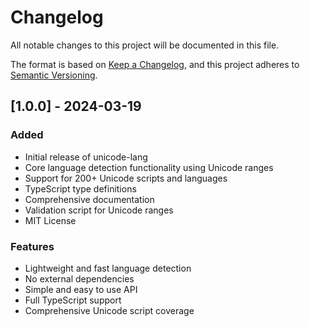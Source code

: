 # Changelog

All notable changes to this project will be documented in this file.

The format is based on [Keep a Changelog](https://keepachangelog.com/en/1.0.0/),
and this project adheres to [Semantic Versioning](https://semver.org/spec/v2.0.0.html).

## [1.0.0] - 2024-03-19

### Added

- Initial release of unicode-lang
- Core language detection functionality using Unicode ranges
- Support for 200+ Unicode scripts and languages
- TypeScript type definitions
- Comprehensive documentation
- Validation script for Unicode ranges
- MIT License

### Features

- Lightweight and fast language detection
- No external dependencies
- Simple and easy to use API
- Full TypeScript support
- Comprehensive Unicode script coverage
